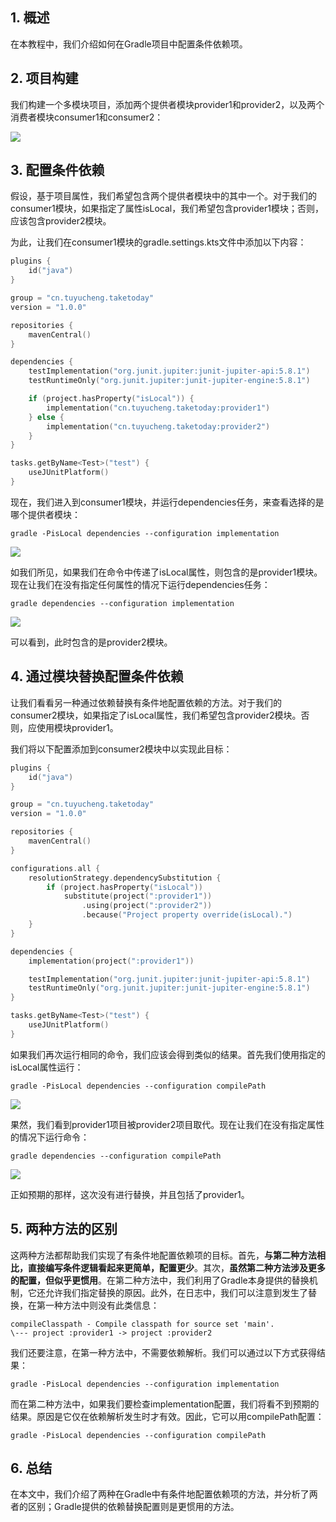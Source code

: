 ## 1. 概述

在本教程中，我们介绍如何在Gradle项目中配置条件依赖项。

## 2. 项目构建

我们构建一个多模块项目，添加两个提供者模块provider1和provider2，以及两个消费者模块consumer1和consumer2：

<img src="../assets/img.png">

## 3. 配置条件依赖

假设，基于项目属性，我们希望包含两个提供者模块中的其中一个。对于我们的consumer1模块，如果指定了属性isLocal，我们希望包含provider1模块；否则，应该包含provider2模块。

为此，让我们在consumer1模块的gradle.settings.kts文件中添加以下内容：

```kotlin
plugins {
	id("java")
}

group = "cn.tuyucheng.taketoday"
version = "1.0.0"

repositories {
	mavenCentral()
}

dependencies {
	testImplementation("org.junit.jupiter:junit-jupiter-api:5.8.1")
	testRuntimeOnly("org.junit.jupiter:junit-jupiter-engine:5.8.1")

	if (project.hasProperty("isLocal")) {
		implementation("cn.tuyucheng.taketoday:provider1")
	} else {
		implementation("cn.tuyucheng.taketoday:provider2")
	}
}

tasks.getByName<Test>("test") {
	useJUnitPlatform()
}
```

现在，我们进入到consumer1模块，并运行dependencies任务，来查看选择的是哪个提供者模块：

```shell
gradle -PisLocal dependencies --configuration implementation
```

<img src="../assets/img_1.png">

如我们所见，如果我们在命令中传递了isLocal属性，则包含的是provider1模块。现在让我们在没有指定任何属性的情况下运行dependencies任务：

```shell
gradle dependencies --configuration implementation
```

<img src="../assets/img_2.png">

可以看到，此时包含的是provider2模块。

## 4. 通过模块替换配置条件依赖

让我们看看另一种通过依赖替换有条件地配置依赖的方法。对于我们的consumer2模块，如果指定了isLocal属性，我们希望包含provider2模块。否则，应使用模块provider1。

我们将以下配置添加到consumer2模块中以实现此目标：

```kotlin
plugins {
	id("java")
}

group = "cn.tuyucheng.taketoday"
version = "1.0.0"

repositories {
	mavenCentral()
}

configurations.all {
	resolutionStrategy.dependencySubstitution {
		if (project.hasProperty("isLocal"))
			substitute(project(":provider1"))
				.using(project(":provider2"))
				.because("Project property override(isLocal).")
	}
}

dependencies {
	implementation(project(":provider1"))

	testImplementation("org.junit.jupiter:junit-jupiter-api:5.8.1")
	testRuntimeOnly("org.junit.jupiter:junit-jupiter-engine:5.8.1")
}

tasks.getByName<Test>("test") {
	useJUnitPlatform()
}
```

如果我们再次运行相同的命令，我们应该会得到类似的结果。首先我们使用指定的isLocal属性运行：

```shell
gradle -PisLocal dependencies --configuration compilePath
```

<img src="../assets/img_3.png">

果然，我们看到provider1项目被provider2项目取代。现在让我们在没有指定属性的情况下运行命令：

```shell
gradle dependencies --configuration compilePath
```

<img src="../assets/img_4.png">

正如预期的那样，这次没有进行替换，并且包括了provider1。

## 5. 两种方法的区别

这两种方法都帮助我们实现了有条件地配置依赖项的目标。首先，**与第二种方法相比，直接编写条件逻辑看起来更简单，配置更少**。其次，**虽然第二种方法涉及更多的配置，但似乎更惯用**。在第二种方法中，我们利用了Gradle本身提供的替换机制，它还允许我们指定替换的原因。此外，在日志中，我们可以注意到发生了替换，在第一种方法中则没有此类信息：

```text
compileClasspath - Compile classpath for source set 'main'.
\--- project :provider1 -> project :provider2
```

我们还要注意，在第一种方法中，不需要依赖解析。我们可以通过以下方式获得结果：

```shell
gradle -PisLocal dependencies --configuration implementation
```

而在第二种方法中，如果我们要检查implementation配置，我们将看不到预期的结果。原因是它仅在依赖解析发生时才有效。因此，它可以用compilePath配置：

```shell
gradle -PisLocal dependencies --configuration compilePath
```

## 6. 总结

在本文中，我们介绍了两种在Gradle中有条件地配置依赖项的方法，并分析了两者的区别；Gradle提供的依赖替换配置则是更惯用的方法。